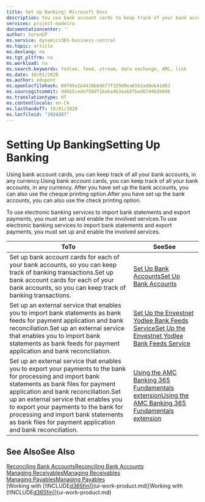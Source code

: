 ```yaml
---
title: Set Up Banking| Microsoft Docs
description: You use bank account cards to keep track of your bank accounts and set up bank feeds, such as Yodlee, to exchange data.
services: project-madeira
documentationcenter: ''
author: SorenGP
ms.service: dynamics365-business-central
ms.topic: article
ms.devlang: na
ms.tgt_pltfrm: na
ms.workload: na
ms.search.keywords: Yodlee, feed, stream, data exchange, AMC, link
ms.date: 10/01/2020
ms.author: edupont
ms.openlocfilehash: 80f89a2e4438b6d6f7f329d0ea6563ad8eb41d03
ms.sourcegitcommit: ddbb5cede750df1baba4b3eab8fbed6744b5b9d6
ms.translationtype: HT
ms.contentlocale: en-CA
ms.lasthandoff: 10/01/2020
ms.locfileid: "3924387"
---
```

# <a name="setting-up-banking"></a><span data-ttu-id="39fa0-103">Setting Up Banking</span><span class="sxs-lookup"><span data-stu-id="39fa0-103">Setting Up Banking</span></span>
<span data-ttu-id="39fa0-104">Using bank account cards, you can keep track of all your bank accounts, in any currency.</span><span class="sxs-lookup"><span data-stu-id="39fa0-104">Using bank account cards, you can keep track of all your bank accounts, in any currency.</span></span> <span data-ttu-id="39fa0-105">After you have set up the bank accounts, you can also use the cheque printing option.</span><span class="sxs-lookup"><span data-stu-id="39fa0-105">After you have set up the bank accounts, you can also use the check printing option.</span></span>

<span data-ttu-id="39fa0-106">To use electronic banking services to import bank statements and  export payments, you must set up and enable the involved services.</span><span class="sxs-lookup"><span data-stu-id="39fa0-106">To use electronic banking services to import bank statements and  export payments, you must set up and enable the involved services.</span></span>

| <span data-ttu-id="39fa0-107">To</span><span class="sxs-lookup"><span data-stu-id="39fa0-107">To</span></span> | <span data-ttu-id="39fa0-108">See</span><span class="sxs-lookup"><span data-stu-id="39fa0-108">See</span></span> |
| --- | --- |
| <span data-ttu-id="39fa0-109">Set up bank account cards for each of your bank accounts, so you can keep track of banking transactions.</span><span class="sxs-lookup"><span data-stu-id="39fa0-109">Set up bank account cards for each of your bank accounts, so you can keep track of banking transactions.</span></span> |[<span data-ttu-id="39fa0-110">Set Up Bank Accounts</span><span class="sxs-lookup"><span data-stu-id="39fa0-110">Set Up Bank Accounts</span></span>](bank-how-setup-bank-accounts.md) |
| <span data-ttu-id="39fa0-111">Set up an external service that enables you to import bank statements as bank feeds for payment application and bank reconciliation.</span><span class="sxs-lookup"><span data-stu-id="39fa0-111">Set up an external service that enables you to import bank statements as bank feeds for payment application and bank reconciliation.</span></span> |[<span data-ttu-id="39fa0-112">Set Up the Envestnet Yodlee Bank Feeds Service</span><span class="sxs-lookup"><span data-stu-id="39fa0-112">Set Up the Envestnet Yodlee Bank Feeds Service</span></span>](bank-how-setup-bank-statement-service.md) |
| <span data-ttu-id="39fa0-113">Set up an external service that enables you to export your payments to the bank for processing  and import bank statements as bank files for payment application and bank reconciliation.</span><span class="sxs-lookup"><span data-stu-id="39fa0-113">Set up an external service that enables you to export your payments to the bank for processing  and import bank statements as bank files for payment application and bank reconciliation.</span></span> |[<span data-ttu-id="39fa0-114">Using the AMC Banking 365 Fundamentals extension</span><span class="sxs-lookup"><span data-stu-id="39fa0-114">Using the AMC Banking 365 Fundamentals extension</span></span>](ui-extensions-amc-banking.md) |

## <a name="see-also"></a><span data-ttu-id="39fa0-115">See Also</span><span class="sxs-lookup"><span data-stu-id="39fa0-115">See Also</span></span>
[<span data-ttu-id="39fa0-116">Reconciling Bank Accounts</span><span class="sxs-lookup"><span data-stu-id="39fa0-116">Reconciling Bank Accounts</span></span>](bank-manage-bank-accounts.md)  
[<span data-ttu-id="39fa0-117">Managing Receivables</span><span class="sxs-lookup"><span data-stu-id="39fa0-117">Managing Receivables</span></span>](receivables-manage-receivables.md)  
[<span data-ttu-id="39fa0-118">Managing Payables</span><span class="sxs-lookup"><span data-stu-id="39fa0-118">Managing Payables</span></span>](payables-manage-payables.md)  
<span data-ttu-id="39fa0-119">[Working with [!INCLUDE[d365fin](includes/d365fin_md.md)]](ui-work-product.md)</span><span class="sxs-lookup"><span data-stu-id="39fa0-119">[Working with [!INCLUDE[d365fin](includes/d365fin_md.md)]](ui-work-product.md)</span></span>
